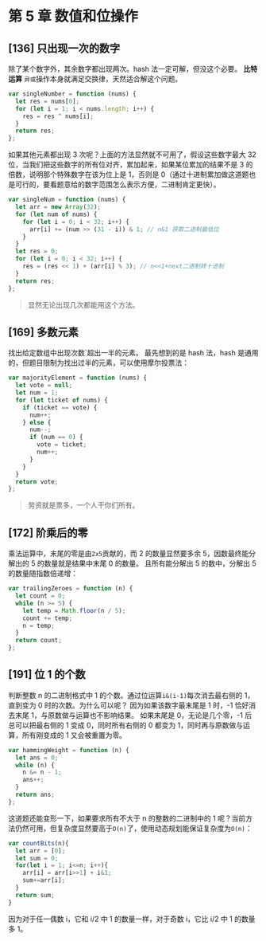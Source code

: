 # 第 5 章 数值和位操作

## [136] 只出现一次的数字

除了某个数字外，其余数字都出现两次。hash 法一定可解，但没这个必要。
**比特运算**
`异或`操作本身就满足交换律，天然适合解这个问题。

```js
var singleNumber = function (nums) {
  let res = nums[0];
  for (let i = 1; i < nums.length; i++) {
    res = res ^ nums[i];
  }
  return res;
};
```

如果其他元素都出现 3 次呢？上面的方法显然就不可用了，假设这些数字最大 32 位，当我们把这些数字的所有位对齐，累加起来，如果某位累加的结果不是 3 的倍数，说明那个特殊数字在该为位上是 1，否则是 0（通过十进制累加做这道题也是可行的，要看题意给的数字范围怎么表示方便，二进制肯定更快）。

```js
var singleNum = function (nums) {
  let arr = new Array(32);
  for (let num of nums) {
    for (let i = 0; i < 32; i++) {
      arr[i] += (num >> (31 - i)) & 1; // n&1 获取二进制最低位
    }
  }
  let res = 0;
  for (let i = 0; i < 32; i++) {
    res = (res << 1) + (arr[i] % 3); // n<<1+next二进制转十进制
  }
  return res;
};
```

> 显然无论出现几次都能用这个方法。

## [169] 多数元素

找出给定数组中出现次数`超出一半的元素。
最先想到的是 hash 法，hash 是通用的，但题目限制为找出过半的元素，可以使用摩尔投票法：

```js
var majorityElement = function (nums) {
  let vote = null;
  let num = 1;
  for (let ticket of nums) {
    if (ticket == vote) {
      num++;
    } else {
      num--;
      if (num == 0) {
        vote = ticket;
        num++;
      }
    }
  }
  return vote;
};
```

> 劳资就是票多，一个人干你们所有。

## [172] 阶乘后的零

乘法运算中，末尾的零是由`2x5`贡献的，而 2 的数量显然要多余 5，因数最终能分解出的 5 的数量就是结果中末尾 0 的数量。
且所有能分解出 5 的数中，分解出 5 的数量随指数倍递增：

```js
var trailingZeroes = function (n) {
  let count = 0;
  while (n >= 5) {
    let temp = Math.floor(n / 5);
    count += temp;
    n = temp;
  }
  return count;
};
```

## [191] 位 1 的个数

判断整数 n 的二进制格式中 1 的个数。通过位运算`i&(i-1)`每次消去最右侧的 1，直到变为 0 时的次数。为什么可以呢？
因为如果该数字最末尾是 1 时，-1 恰好消去末尾 1，与原数做与运算也不影响结果。
如果末尾是 0，无论是几个零，-1 后总可以把最右侧的 1 变成 0，同时所有右侧的 0 都变为 1，同时再与原数做与运算，所有刚变成的 1 又会被重置为零。

```js
var hammingWeight = function (n) {
  let ans = 0;
  while (n) {
    n &= n - 1;
    ans++;
  }
  return ans;
};
```

这道题还能变形一下，如果要求所有不大于 n 的整数的二进制中的 1 呢？当前方法仍然可用，但复杂度显然要高于`O(n)`了，使用动态规划能保证复杂度为`O(n)`：

```js
var countBits(n){
  let arr = [0];
  let sum = 0;
  for(let i = 1; i<=n; i++){
    arr[i] = arr[i>>1] + i&1;
    sum+=arr[i];
  }
  return sum;
}
```

因为对于任一偶数 i，它和 i/2 中 1 的数量一样，对于奇数 i，它比 i/2 中 1 的数量多 1。
